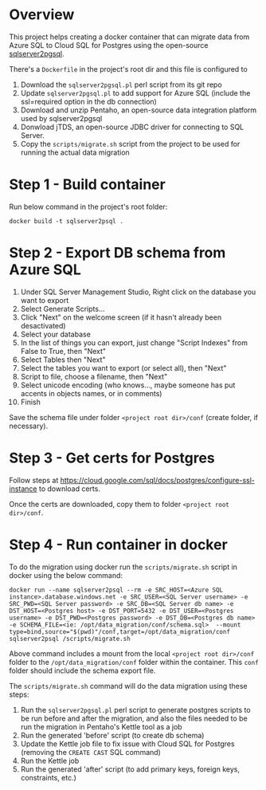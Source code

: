 # Overview

This project helps creating a docker container that can migrate data from Azure SQL to Cloud SQL for Postgres using the open-source [sqlserver2pgsql](https://github.com/dalibo/sqlserver2pgsql).

There's a `Dockerfile` in the project's root dir and this file is configured to  
1. Download the `sqlserver2pgsql.pl` perl script from its git repo
2. Update `sqlserver2pgsql.pl` to add support for Azure SQL (include the ssl=required option in the db connection)
3. Download and unzip Pentaho, an open-source data integration platform used by sqlserver2pgsql
4. Donwload jTDS, an open-source JDBC driver for connecting to SQL Server. 
5. Copy the `scripts/migrate.sh` script from the project to be used for running the actual data migration


# Step 1 - Build container
Run below command in the project's root folder:

```
docker build -t sqlserver2psql .
```

# Step 2 - Export DB schema from Azure SQL
1. Under SQL Server Management Studio, Right click on the database you want to export
2. Select Generate Scripts...
3. Click "Next" on the welcome screen (if it hasn't already been desactivated)
4. Select your database
5. In the list of things you can export, just change "Script Indexes" from False to True, then "Next"
6. Select Tables then "Next"
7. Select the tables you want to export (or select all), then "Next"
8. Script to file, choose a filename, then "Next"
9. Select unicode encoding (who knows…, maybe someone has put accents in objects names, or in comments)
10. Finish

Save the schema file under folder `<project root dir>/conf` (create folder, if necessary).

# Step 3 - Get certs for Postgres

Follow steps at https://cloud.google.com/sql/docs/postgres/configure-ssl-instance to download certs.

Once the certs are downloaded, copy them to folder `<project root dir>/conf`.


# Step 4 - Run container in docker
To do the migration using docker run the `scripts/migrate.sh` script in docker using the below command:

```
docker run --name sqlserver2psql --rm -e SRC_HOST=<Azure SQL instance>.database.windows.net -e SRC_USER=<SQL Server username> -e SRC_PWD=<SQL Server password> -e SRC_DB=<SQL Server db name> -e DST_HOST=<Postgres host> -e DST_PORT=5432 -e DST_USER=<Postgres username> -e DST_PWD=<Postgres password> -e DST_DB=<Postgres db name> -e SCHEMA_FILE=<ie: /opt/data_migration/conf/schema.sql>  --mount type=bind,source="$(pwd)"/conf,target=/opt/data_migration/conf sqlserver2psql /scripts/migrate.sh
```

Above command includes a mount from the local `<project root dir>/conf` folder to the `/opt/data_migration/conf` folder within the container. This `conf` folder should include the schema export file.

The `scripts/migrate.sh` command will do the data migration using these steps:
1. Run the `sqlserver2pgsql.pl` perl script to generate postgres scripts to be run before and after the migration, and also the files needed to be run the migration in Pentaho's Kettle tool as a job
2. Run the generated 'before' script (to create db schema)
3. Update the Kettle job file to fix issue with Cloud SQL for Postgres (removing the `CREATE CAST` SQL command)
4. Run the Kettle job
5. Run the generated 'after' script (to add primary keys, foreign keys, constraints, etc.)
